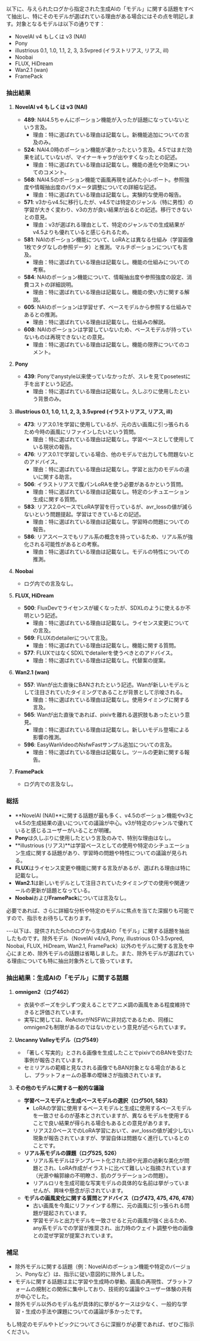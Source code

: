 以下に、与えられたログから指定された生成AIの「モデル」に関する話題をすべて抽出し、特にそのモデルが選ばれている理由がある場合にはその点を明記します。対象となるモデルは以下の通りです：
- NovelAI v4 もしくは v3 (NAI)
- Pony
- illustrious 0.1, 1.0, 1.1, 2, 3, 3.5vpred (イラストリアス, リアス, ill)
- Noobai
- FLUX, HiDream
- Wan2.1 (wan)
- FramePack

### 抽出結果

1. **NovelAI v4 もしくは v3 (NAI)**  
   - **489**: NAI4.5ちゃんにポーション機能が入ったが話題になっていないという言及。  
     - 理由：特に選ばれている理由は記載なし。新機能追加についての言及のみ。
   - **524**: NAI4.0時のポーション機能が凄かったという言及。4.5ではまだ効果を試していないが、マイナーキャラが出やすくなったとの記述。  
     - 理由：特に選ばれている理由は記載なし。機能の進化や効果についてのコメント。
   - **568**: NAI4.5のポーション機能で画風再現を試みた小レポート。参照強度や情報抽出度のパラメータ調整についての詳細な記述。  
     - 理由：特に選ばれている理由は記載なし。実験的な使用の報告。
   - **571**: v3からv4.5に移行したが、v4.5では特定のジャンル（特に男性）の学習が大きく変わり、v3の方が良い結果が出るとの記述。移行できないとの意見。  
     - 理由：v3が選ばれる理由として、特定のジャンルでの生成結果がv4.5よりも優れていると感じられるため。
   - **581**: NAIのポーション機能について、LoRAとは異なる仕組み（学習画像1枚でタグなしの参照データ）と推測。マルチポーションについても言及。  
     - 理由：特に選ばれている理由は記載なし。機能の仕組みについての考察。
   - **584**: NAIのポーション機能について、情報抽出度や参照強度の設定、消費コストの詳細説明。  
     - 理由：特に選ばれている理由は記載なし。機能の使い方に関する解説。
   - **605**: NAIのポーションは学習せず、ベースモデルから参照する仕組みであるとの推測。  
     - 理由：特に選ばれている理由は記載なし。仕組みの解説。
   - **608**: NAIのポーションは学習していないため、ベースモデルが持っていないものは再現できないとの意見。  
     - 理由：特に選ばれている理由は記載なし。機能の限界についてのコメント。

2. **Pony**  
   - **439**: Ponyでanystyle以来使っていなかったが、スレを見てposetestに手を出すという記述。  
     - 理由：特に選ばれている理由は記載なし。久しぶりに使用したという背景のみ。

3. **illustrious 0.1, 1.0, 1.1, 2, 3, 3.5vpred (イラストリアス, リアス, ill)**  
   - **473**: リアス0.1を学習に使用しているが、元の古い画風に引っ張られるため今時の画風にリファインしたいという質問。  
     - 理由：特に選ばれている理由は記載なし。学習ベースとして使用している現状の報告。
   - **476**: リアス0.1で学習している場合、他のモデルで出力しても問題ないとのアドバイス。  
     - 理由：特に選ばれている理由は記載なし。学習と出力のモデルの違いに関する助言。
   - **506**: イラストリアスで腹パンLoRAを使う必要があるかという質問。  
     - 理由：特に選ばれている理由は記載なし。特定のシチュエーション生成に関する質問。
   - **583**: リアス2.0ベースでLoRA学習を行っているが、avr_lossの値が減らないという問題提起。学習はできているとの記述。  
     - 理由：特に選ばれている理由は記載なし。学習時の問題についての報告。
   - **586**: リアスベースでもリアル系の概念を持っているため、リアル系が強化される可能性があるとの考察。  
     - 理由：特に選ばれている理由は記載なし。モデルの特性についての推測。

4. **Noobai**  
   - ログ内での言及なし。

5. **FLUX, HiDream**  
   - **500**: FluxDevでライセンスが緩くなったが、SDXLのように使えるか不明という記述。  
     - 理由：特に選ばれている理由は記載なし。ライセンス変更についての言及。
   - **569**: FLUXのdetailerについて言及。  
     - 理由：特に選ばれている理由は記載なし。機能に関する質問。
   - **577**: FLUXではなくSDXLでdetailerを使うべきとのアドバイス。  
     - 理由：特に選ばれている理由は記載なし。代替案の提案。

6. **Wan2.1 (wan)**  
   - **557**: Wanが出た直後にBANされたという記述。Wanが新しいモデルとして注目されていたタイミングであることが背景として示唆される。  
     - 理由：特に選ばれている理由は記載なし。使用タイミングに関する言及。
   - **565**: Wanが出た直後であれば、pixivを離れる選択肢もあったという意見。  
     - 理由：特に選ばれている理由は記載なし。新しいモデル登場による影響の推測。
   - **596**: EasyWanVideoのNsfwFastサンプル追加についての言及。  
     - 理由：特に選ばれている理由は記載なし。ツールの更新に関する報告。

7. **FramePack**  
   - ログ内での言及なし。

### 総括
- **NovelAI (NAI)**に関する話題が最も多く、v4.5のポーション機能やv3とv4.5の生成結果の違いについての議論が中心。v3が特定のジャンルで優れていると感じるユーザーがいることが明確。
- **Pony**は久しぶりに使用したという言及のみで、特別な理由はなし。
- **illustrious (リアス)**は学習ベースとしての使用や特定のシチュエーション生成に関する話題があり、学習時の問題や特性についての議論が見られる。
- **FLUX**はライセンス変更や機能に関する言及があるが、選ばれる理由は特に記載なし。
- **Wan2.1**は新しいモデルとして注目されていたタイミングでの使用や関連ツールの更新が話題となっている。
- **Noobai**および**FramePack**については言及なし。

必要であれば、さらに詳細な分析や特定のモデルに焦点を当てた深掘りも可能ですので、指示をお待ちしております。

---以下は、提供された5chのログから生成AIの「モデル」に関する話題を抽出したものです。除外モデル（NovelAI v4/v3, Pony, illustrious 0.1-3.5vpred, Noobai, FLUX, HiDream, Wan2.1, FramePack）以外のモデルに関する言及を中心にまとめ、除外モデルの話題は省略しました。また、除外モデルが選ばれている理由についても特に抽出対象外として扱っています。

### 抽出結果：生成AIの「モデル」に関する話題
1. **omnigen2（ログ462）**
   - 衣装やポーズを少しずつ変えることでアニメ調の画風をある程度維持できると評価されています。
   - 実写に関しては、ReActorがNSFWに非対応であるため、同様にomnigen2も制限があるのではないかという意見が述べられています。

2. **Uncanny Valleyモデル（ログ549）**
   - 「著しく写実的」とされる画像を生成したことでpixivでのBANを受けた事例が報告されています。
   - セミリアルの範疇と見なされる画像でもBAN対象となる場合があるとし、プラットフォームの基準の曖昧さが指摘されています。

3. **その他のモデルに関する一般的な議論**
   - **学習ベースモデルと生成ベースモデルの選択（ログ501, 583）**
     - LoRAの学習に使用するベースモデルと生成に使用するベースモデルを一致させるのが基本とされていますが、異なるモデルを使用することで良い結果が得られる場合もあるとの意見があります。
     - リアス2.0ベースでのLoRA学習において、avr_lossの値が減少しない現象が報告されていますが、学習自体は問題なく進行しているとのことです。
   - **リアル系モデルの課題（ログ525, 526）**
     - リアル系モデルはテンプレート化された顔や光源の過剰な美化が問題とされ、LoRA作成がイラストに比べて難しいと指摘されています（光源や輪郭線の不明瞭さ、肌のグラデーションの問題）。
     - リアルロリを生成可能な写実モデルの具体的な名前は挙がっていませんが、興味や懸念が示されています。
   - **モデルの画風変化に関する質問とアドバイス（ログ473, 475, 476, 478）**
     - 古い画風を今風にリファインする際に、元の画風に引っ張られる問題が提起されています。
     - 学習モデルと出力モデルを一致させると元の画風が強く出るため、any系モデルでの学習が推奨され、出力時のウェイト調整や他の画像との混ぜ学習が提案されています。

### 補足
- 除外モデルに関する話題（例：NovelAIのポーション機能や特定のバージョン、Ponyなど）は、指示に従い意図的に除外しました。
- モデルに関する話題は主に学習や生成時の挙動、画風の再現性、プラットフォームの規制との関係に集中しており、技術的な議論やユーザー体験の共有が中心でした。
- 除外モデル以外のモデル名が具体的に挙がるケースは少なく、一般的な学習・生成の手法や課題についての議論が多かったです。

もし特定のモデルやトピックについてさらに深掘りが必要であれば、ぜひご指示ください。